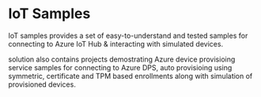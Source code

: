 # IoT Samples

IoT samples provides a set of easy-to-understand and tested samples for connecting to Azure IoT Hub & interacting with simulated devices. 

solution also contains projects demostrating Azure device provisioing service samples for connecting to Azure DPS, auto provisioing using symmetric, certificate and TPM based enrollments along with simulation of provisioned devices.
